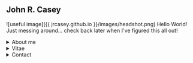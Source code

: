 
## John R. Casey
![useful image]({{ jrcasey.github.io }}/images/headshot.png)
Hello World! Just messing around... check back later when I've figured this all out!

<details>
<summary>About me</summary>

+ Research interests
    + Microbial oceanography
    + Biological thermodynamics
+ Non-research interests

</details>

<details>
<summary>Vitae</summary>

+ CV
</details>

<details>
<summary>Contact</summary>

+ jrcasey at hawaii.edu
+ [Twitter](https://twitter.com/tako_poke)

</details>


